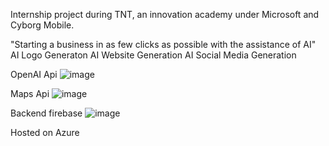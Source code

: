 Internship project during TNT, an innovation academy under Microsoft and Cyborg Mobile.

"Starting a business in as few clicks as possible with the assistance of AI"
AI Logo Generaton
AI Website Generation
AI Social Media Generation

OpenAI Api
![image](https://github.com/BeejBeachBall/TNT-Project-C9-Team-2/assets/90609788/a8b72a59-84bd-4235-95b3-58b3c7001082)

Maps Api
![image](https://github.com/BeejBeachBall/TNT-Project-C9-Team-2/assets/90609788/32c7bbe7-fb68-432c-acd5-fe85d0915805)

Backend firebase
![image](https://github.com/BeejBeachBall/TNT-Project-C9-Team-2/assets/90609788/63ad55bf-8f8a-49f3-afce-851ed816152e)

Hosted on Azure
